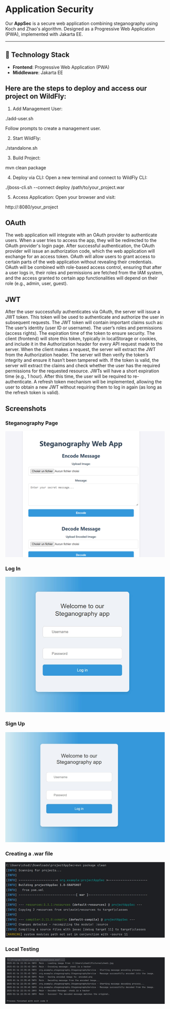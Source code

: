# Application Security 
Our **AppSec** is a secure web application combining steganography using Koch and Zhao's algorithm. Designed as a Progressive Web Application (PWA), implemented with Jakarta EE.

---

## 🚀 Technology Stack
- **Frontend**: Progressive Web Application (PWA)
- **Middleware**: Jakarta EE


## Here are the steps to deploy and access our project on WildFly:

1. Add Management User:

./add-user.sh

Follow prompts to create a management user.


2. Start WildFly:

./standalone.sh


3. Build Project:

mvn clean package


4. Deploy via CLI:
   Open a new terminal and connect to WildFly CLI:

./jboss-cli.sh --connect
deploy /path/to/your_project.war


5. Access Application:
   Open your browser and visit:

http://<server-ip>:8080/your_project

## OAuth
The web application will integrate with an OAuth provider to authenticate users.
When a user tries to access the app, they will be redirected to the OAuth provider's login page.
After successful authentication, the OAuth provider will issue an authorization code, which the web application will exchange for an access token.
OAuth will allow users to grant access to certain parts of the web application without revealing their credentials.
OAuth will be combined with role-based access control, ensuring that after a user logs in, their roles and permissions are fetched from the IAM system, and the access granted to certain app functionalities will depend on their role (e.g., admin, user, guest).

## JWT
After the user successfully authenticates via OAuth, the server will issue a JWT token. This token will be used to authenticate and authorize the user in subsequent requests.
The JWT token will contain important claims such as:
The user’s identity (user ID or username).
The user’s roles and permissions (access rights).
The expiration time of the token to ensure security.
The client (frontend) will store this token, typically in localStorage or cookies, and include it in the Authorization header for every API request made to the server.
When the client makes a request, the server will extract the JWT from the Authorization header.
The server will then verify the token’s integrity and ensure it hasn’t been tampered with. If the token is valid, the server will extract the claims and check whether the user has the required permissions for the requested resource.
JWTs will have a short expiration time (e.g., 1 hour). After this time, the user will be required to re-authenticate.
A refresh token mechanism will be implemented, allowing the user to obtain a new JWT without requiring them to log in again (as long as the refresh token is valid).

## Screenshots
### Steganography Page
![Welcome Page Screenshot](/src/main/webapp/assets/images/steg.png)

### Log In 
![Log In Screenshot](/src/main/webapp/assets/images/login.png)  

### Sign Up
![Signup Screenshot](/src/main/webapp/assets/images/signup.png) 


### Creating a .war file
![warfile Screenshot](/src/main/webapp/assets/images/warfile.png)

### Local Testing
![Test Screenshot](/src/main/webapp/assets/images/test.png) 